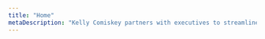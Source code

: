 ```yaml
---
title: "Home"
metaDescription: "Kelly Comiskey partners with executives to streamline operations, drive priorities, and provide high‑caliber fractional support."
---
```

